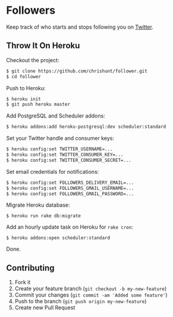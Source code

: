 # Followers

Keep track of who starts and stops following you on
[Twitter](https://twitter.com).

## Throw It On Heroku

Checkout the project:

```bash
$ git clone https://github.com/chrishunt/follower.git
$ cd follower
```

Push to Heroku:

```bash
$ heroku init
$ git push heroku master
```

Add PostgreSQL and Scheduler addons:

```bash
$ heroku addons:add heroku-postgresql:dev scheduler:standard
```

Set your Twitter handle and consumer keys:

```bash
$ heroku config:set TWITTER_USERNAME=...
$ heroku config:set TWITTER_CONSUMER_KEY=...
$ heroku config:set TWITTER_CONSUMER_SECRET=...
```

Set email credentials for notifications:

```bash
$ heroku config:set FOLLOWERS_DELIVERY_EMAIL=...
$ heroku config:set FOLLOWERS_GMAIL_USERNAME=...
$ heroku config:set FOLLOWERS_GMAIL_PASSWORD=...
```

Migrate Heroku database:

```
$ heroku run rake db:migrate
```

Add an hourly update task on Heroku for `rake cron`:

```
$ heroku addons:open scheduler:standard
```

Done.

## Contributing

1. Fork it
2. Create your feature branch (`git checkout -b my-new-feature`)
3. Commit your changes (`git commit -am 'Added some feature'`)
4. Push to the branch (`git push origin my-new-feature`)
5. Create new Pull Request

